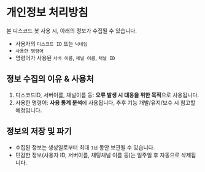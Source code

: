 # 개인정보 처리방침

본 디스코드 봇 사용 시, 아래의 정보가 수집될 수 있습니다.

- 사용자의 `디스코드 ID` 또는 `닉네임`
- `사용한 명령어`
- 명령어가 사용된 `서버 이름`, `채널 이름`, `채널 ID`

## 정보 수집의 이유 & 사용처

1. 디스코드ID, 서버이름, 채널이름 등: **오류 발생 시 대응을 위한 목적**으로 사용됩니다.
2. 사용한 명령어: **사용 통계 분석**에 사용됩니다, 추후 기능 개발/유지/보수 시 참고할 예정입니다.

## 정보의 저장 및 파기

- 수집된 정보는 생성일로부터 최대 `1년` 동안 보관될 수 있습니다.
- 민감한 정보(사용자 ID, 서버이름, 채팅채널 이름 등)는 일주일 후 자동으로 삭제됩니다.
